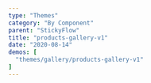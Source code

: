```yaml
---
type: "Themes"
category: "By Component"
parent: "StickyFlow"
title: "products-gallery-v1"
date: "2020-08-14"
demos: [
  "themes/gallery/products-gallery-v1"
]
---
```

